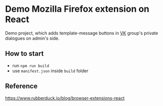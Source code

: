 # Demo Mozilla Firefox extension on React

Demo project, which adds template-message buttons in [VK](https://vk.com/) group's private dialogues on admin's side.

## How to start
- run `npm run build`
- use `manifest.json` inside `build` folder

## Reference
https://www.rubberduck.io/blog/browser-extensions-react
